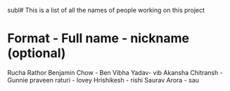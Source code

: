 subl# This is a list of all the names of people working on this project

# Format -   Full name - nickname (optional)
Rucha Rathor
Benjamin Chow - Ben
Vibha Yadav- vib
Akansha Chitransh - Gunnie
praveen raturi - lovey
Hrishikesh - rishi
Saurav Arora - sau

